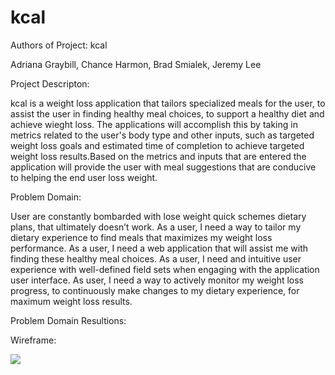 # kcal

Authors of Project: kcal

Adriana Graybill, Chance Harmon, Brad Smialek, Jeremy Lee

Project Descripton: 

kcal is a weight loss application that tailors specialized meals for the user, to assist the user in finding healthy meal choices, to support a healthy diet and achieve wieght loss. The applications will accomplish this by taking in metrics related to the user's body type and other inputs, such as targeted weight loss goals and estimated time of completion to achieve targeted weight loss results.Based on the metrics and inputs that are entered the application will provide the user with meal suggestions that are conducive to helping the end user loss weight.

Problem Domain:

User are constantly bombarded with lose weight quick schemes dietary plans, that ultimately doesn’t work. 
As a user, I need a way to tailor my dietary experience to find meals that maximizes my weight loss performance. 
As a user, I need a web application that will assist me with finding these healthy meal choices. 
As a user, I need and intuitive user experience with well-defined field sets when engaging with the application user interface. 
As user, I need a way to actively monitor my weight loss progress, to continuously make changes to my dietary experience, for maximum weight loss results. 

Problem Domain Resultions: 


Wireframe: 

<img src="kcal/images/new-data-services-746313-unsplash.jpg">

